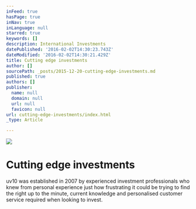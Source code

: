 ```yaml
---
inFeed: true
hasPage: true
inNav: true
inLanguage: null
starred: true
keywords: []
description: International Investments
datePublished: '2016-02-02T14:30:23.743Z'
dateModified: '2016-02-02T14:30:21.429Z'
title: Cutting edge investments
author: []
sourcePath: _posts/2015-12-20-cutting-edge-investments.md
published: true
authors: []
publisher:
  name: null
  domain: null
  url: null
  favicon: null
url: cutting-edge-investments/index.html
_type: Article

---
```

![](https://the-grid-user-content.s3-us-west-2.amazonaws.com/42aa6796-b072-4aea-b5fc-b63e66566c77.jpg)

# Cutting edge investments

uv10 was established in 2007 by experienced investment professionals who knew from personal experience just how frustrating it could be trying to find the right up to the minute, current knowledge and personalised customer service required when looking to invest.
